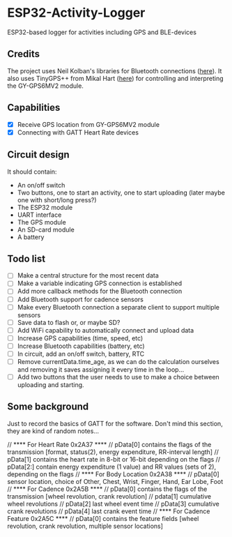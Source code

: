 # ESP32-Activity-Logger
 ESP32-based logger for activities including GPS and BLE-devices

## Credits
The project uses Neil Kolban's libraries for Bluetooth connections ([here](https://github.com/nkolban/ESP32_BLE_Arduino)). It also uses TinyGPS++ from Mikal Hart ([here](https://github.com/mikalhart/TinyGPSPlus)) for controlling and interpreting the GY-GPS6MV2 module.

## Capabilities
- [x] Receive GPS location from GY-GPS6MV2 module
- [x] Connecting with GATT Heart Rate devices

## Circuit design
It should contain:
- An on/off switch
- Two buttons, one to start an activity, one to start uploading (later maybe one with short/long press?)
- The ESP32 module
- UART interface
- The GPS module
- An SD-card module
- A battery

## Todo list
- [ ] Make a central structure for the most recent data
- [ ] Make a variable indicating GPS connection is established
- [ ] Add more callback methods for the Bluetooth connection
- [ ] Add Bluetooth support for cadence sensors
- [ ] Make every Bluetooth connection a separate client to support multiple sensors
- [ ] Save data to flash or, or maybe SD?
- [ ] Add WiFi capability to automatically connect and upload data
- [ ] Increase GPS capabilities (time, speed, etc)
- [ ] Increase Bluetooth capabilities (battery, etc)
- [ ] In circuit, add an on/off switch, battery, RTC
- [ ] Remove currentData.time_age, as we can do the calculation ourselves and removing it saves assigning it every time in the loop...
- [ ] Add two buttons that the user needs to use to make a choice between uploading and starting.

## Some background
Just to record the basics of GATT for the software. Don't mind this section, they are kind of random notes...

// **** For Heart Rate 0x2A37 ****
// pData[0] contains the flags of the transmission [format, status(2), energy expenditure, RR-interval length]
// pData[1] contains the heart rate in 8-bit or 16-bit depending on the flags
// pData[2:] contain energy expenditure (1 value) and RR values (sets of 2), depending on the flags
// **** For Body Location 0x2A38 ****
// pData[0] sensor location, choice of Other, Chest, Wrist, Finger, Hand, Ear Lobe, Foot
// **** For Cadence 0x2A5B ****
// pData[0] contains the flags of the transmission [wheel revolution, crank revolution]
// pdata[1] cumulative wheel revolutions
// pData[2] last wheel event time
// pData[3] cumulative crank revolutions
// pData[4] last crank event time
// **** For Cadence Feature 0x2A5C ****
// pData[0] contains the feature fields [wheel revolution, crank revolution, multiple sensor locations]
